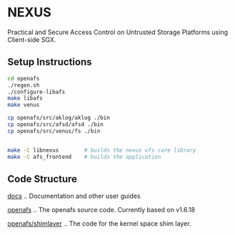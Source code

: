 # NEXUS

Practical and Secure Access Control on Untrusted Storage Platforms using
Client-side SGX.

## Setup Instructions
```bash
cd openafs
./regen.sh
./configure-libafs
make libafs
make venus

cp openafs/src/aklog/aklog ./bin
cp openafs/src/afsd/afsd ./bin
cp openafs/src/venus/fs ./bin


make -C libnexus        # builds the nexus vfs core library
make -C afs_frontend    # builds the application
```

## Code Structure

[docs](docs)
.. Documentation and other user guides

[openafs](openafs)
.. The openafs source code. Currently based on v1.6.18

[openafs/shimlayer](openafs/shimlayer)
.. The code for the kernel space shim layer.
